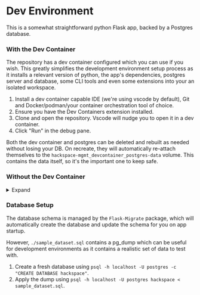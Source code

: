 # Dev Environment

This is a somewhat straightforward python Flask app, backed by a Postgres database. 

### With the Dev Container

The repository has a dev container configured which you can use if you wish. This greatly simplifies the development environment setup process as it installs a relevant version of python, the app's dependencies, postgres server and database, some CLI tools and even some extensions into your an isolated workspace.

1. Install a dev container capable IDE (we're using vscode by default), Git and Docker/podman/your container orchestration tool of choice.
2. Ensure you have the Dev Containers extension installed.
3. Clone and open the repository. Vscode will nudge you to open it in a dev container.
4. Click "Run" in the debug pane. 

Both the dev container and postgres can be deleted and rebuilt as needed without losing your DB. On recreate, they will automatically re-attach themselves to the `hackspace-mgmt_devcontainer_postgres-data` volume. This contains the data itself, so it's the important one to keep safe.

### Without the Dev Container

<details>
    <summary>Expand</summary>

#### Requiments:
- Python 3.9+
- PostgreSQL 14+
- Some ability to run Postgres queries directly - pgAdmin is a good GUI option, while `psql` is a good CLI. Both are bundled with Postgres.
- Git

In a terminal, navigate to the `hackspace-mgmt` folder and create a virtual environment with `python3 -m venv .venv`. This environment can then be activated with `source .venv/bin/activate` or `.venv/Scripts/activate.ps1` depending on which OS/terminal you are using.

Update pip with `python -m pip install --upgrade pip`.

Install the requirements with `pip install -r requirements.txt`.

You should now be able to run the server with `flask --app hackspace_mgmt:create_app --debug run` or by launching via the vscode debug pane.

Navigate to `http://127.0.0.1:5000/admin/` and you should be able to see a bare admin page!

</details>

### Database Setup

The database schema is managed by the `Flask-Migrate` package, which will automatically create the database and update the schema for you on app startup. 

However, `./sample_dataset.sql` contains a pg_dump which can be useful for development environments as it contains a realistic set of data to test with. 

1. Create a fresh database using `psql -h localhost -U postgres -c "CREATE DATABASE hackspace"`.
2. Apply the dump using `psql -h localhost -U postgres hackspace < sample_dataset.sql`.
